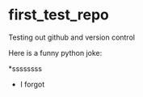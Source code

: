# first_test_repo
Testing out github and version control 

Here is a funny python joke:

*ssssssss
* I forgot

